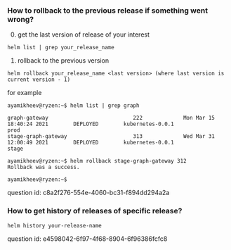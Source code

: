 ### How to rollback to the previous release if something went wrong?

0. get the last version of release of your interest

```shell
helm list | grep your_release_name
```

1. rollback to the previous version

```shell
helm rollback your_release_name <last version> (where last version is current version - 1)
```

for example

```
ayamikheev@ryzen:~$ helm list | grep graph

graph-gateway                           222             Mon Mar 15 18:40:24 2021        DEPLOYED        kubernetes-0.0.1                        prod                                                                                                                            
stage-graph-gateway                     313             Wed Mar 31 12:00:49 2021        DEPLOYED        kubernetes-0.0.1                        stage                                                                                                                           

ayamikheev@ryzen:~$ helm rollback stage-graph-gateway 312
Rollback was a success.

ayamikheev@ryzen:~$ 

```

question id: c8a2f276-554e-4060-bc31-f894dd294a2a


### How to get history of releases of specific release?

```
helm history your-release-name
```

question id: e4598042-6f97-4f68-8904-6f96386fcfc8
